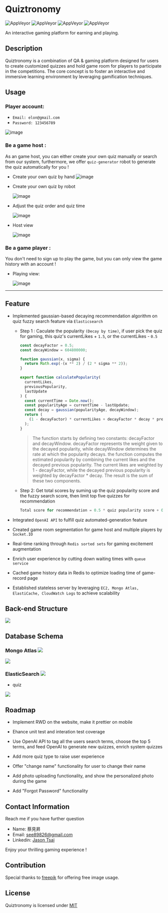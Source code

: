 # Quiztronomy
<div><img alt="AppVeyor" src="https://img.shields.io/badge/License-MIT-GREEN" display:inine>
<img alt="AppVeyor" src="https://img.shields.io/badge/laguage-javascript-red">
<img alt="AppVeyor" src="https://img.shields.io/badge/release-v1.0.0-blue">
<img alt="AppVeyor" src="https://img.shields.io/badge/author-Jason082666-yellow"></div>


An interactive gaming platform for earning and playing.

## Description

Quiztronomy is a combination of QA & gaming platform designed for users to create customized quizzes and hold game room for players to participate in the competitions. The core concept is to foster an interactive and immersive learning environment by leveraging gamification techniques.

## Usage

### Player account:

- `Email: elon@gmail.com `
- `Password: 123456789 `

![image](https://quiztronomy.xyz/img/login.gif)

### Be a game host :

As an game host, you can either create your own quiz manually or search from our system, furthermore, we offer `quiz-generator` robot to generate the quiz automatically for you !

- Create your own quiz by hand
  ![image](https://quiztronomy.xyz/img/manal-generate.gif)
- Create your own quiz by robot

  ![image](https://quiztronomy.xyz/img/ai-generate.gif)

- Adjust the quiz order and quiz time

  ![image](https://quiztronomy.xyz/img/prepare.gif)

- Host view

  ![image](https://quiztronomy.xyz/img/host.gif)

### Be a game player :

You don't need to sign up to play the game, but you can only view the game history with an account !

- Playing view:

  ![image](https://quiztronomy.xyz/img/player.gif)

---

## Feature

- Implemented gaussian-based decaying recommendation algorithm on quiz fuzzy search feature via `Elasticsearch`

  - Step 1 : Caculate the popularity `(Decay by time)`, if user pick the quiz for gaming, this quiz's currentLikes + `1.5`, or the currentLikes - `0.5`

    ```js
    const decayFactor = 0.5;
    const decayWindow = 604800000;

    function gaussian(x, sigma) {
      return Math.exp(-(x ** 2) / (2 * sigma ** 2));
    }

    export function calculatePopularity(
      currentLikes,
      previousPopularity,
      lastUpdate
    ) {
      const currentTime = Date.now();
      const popularityAge = currentTime - lastUpdate;
      const decay = gaussian(popularityAge, decayWindow);
      return (
        (1 - decayFactor) * currentLikes + decayFactor * decay * previousPopularity
      );
    }
    ```


    >The function starts by defining two constants: decayFactor and decayWindow. decayFactor represents the weight given to the decayed popularity, while decayWindow determines the rate at which the popularity decays. the function computes the estimated popularity by combining the current likes and the decayed previous popularity. The current likes are weighted by 1 - decayFactor, while the decayed previous popularity is weighted by decayFactor * decay. The result is the sum of these two components.


  - Step 2: Get total scores by suming up the quiz popularity  score and the fuzzy search score, then limit top five quizzes for recommendation


    ```js
    Total score for recommendation = 0.5 * quiz popularity score + 0.5 * fuzzy search score
    ```    

- Integrated `OpenAI API` to fulfill quiz automated-generation feature
- Created game room segmentation for game host and multiple players by `Socket.IO`
- Real-time ranking through `Redis sorted sets` for gaming excitement augmentation
- Enrich user experience by cutting down waiting times with `queue service`
- Cached game history data in Redis to optimize loading time of game-record page
- Established stateless server by leveraging `EC2, Mongo Atlas, ElastiCache, CloudWatch Logs` to achieve scalability

## Back-end Structure

<img src="https://quiztronomy.xyz/img/structure.png">

## Database Schema

### Mongo Atlas <span><img src="https://quiztronomy.xyz/img/mongo.gif"></span>

<img src="https://quiztronomy.xyz/img/db_structure.png">

### ElasticSearch <span><img src="https://quiztronomy.xyz/img/es.png" ></span>

- quiz
<img src="https://quiztronomy.xyz/img/db_structure2.png">


## Roadmap

- Implement RWD on the website, make it prettier on mobile

- Ehance unit test and interation test coverage
- Use OpenAI API to tag all the users search terms, choose the top 5 terms, and feed OpenAI to generate new quizzes, enrich system quizzes

- Add more quiz type to raise user experience

- Offer "change name" functionality for user to change their name

- Add photo uploading functionality, and show the personalized photo during the game

- Add "Forgot Password" functionality

## Contact Information

Reach me if you have further question

- Name: 蔡見昇
- Email: <span><a href="mailto:see89826@gmail.com">see89826@gmail.com</a></span>
- Linkedin: [Jason Tsai](https://www.linkedin.com/in/jason-tsai-812b14200/)

Enjoy your thrilling gaming experience !

## Contribution

Special thanks to <span><a href="https://www.freepik.com/"> freepik</a></span> for offering free image usage.

## License

Quiztronomy is licensed under <span><a href="https://github.com/Jason082666/Quiztronomy/blob/main/LICENSE">MIT</a></span>
